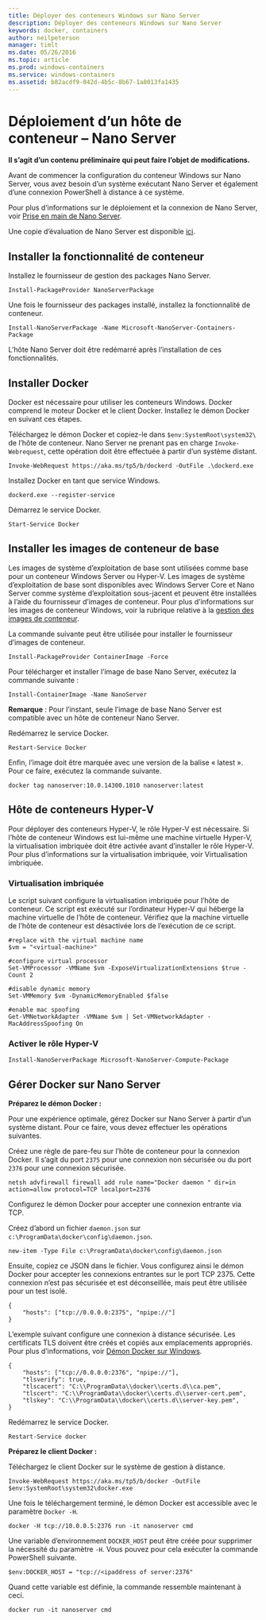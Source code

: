 ```yaml
---
title: Déployer des conteneurs Windows sur Nano Server
description: Déployer des conteneurs Windows sur Nano Server
keywords: docker, containers
author: neilpeterson
manager: timlt
ms.date: 05/26/2016
ms.topic: article
ms.prod: windows-containers
ms.service: windows-containers
ms.assetid: b82acdf9-042d-4b5c-8b67-1a8013fa1435
---
```


# Déploiement d’un hôte de conteneur – Nano Server

**Il s’agit d’un contenu préliminaire qui peut faire l’objet de modifications.** 

Avant de commencer la configuration du conteneur Windows sur Nano Server, vous avez besoin d’un système exécutant Nano Server et également d’une connexion PowerShell à distance à ce système.

Pour plus d’informations sur le déploiement et la connexion de Nano Server, voir [Prise en main de Nano Server]( https://technet.microsoft.com/en-us/library/mt126167.aspx).

Une copie d’évaluation de Nano Server est disponible [ici](https://msdn.microsoft.com/en-us/virtualization/windowscontainers/nano_eula).

## Installer la fonctionnalité de conteneur

Installez le fournisseur de gestion des packages Nano Server.

```none
Install-PackageProvider NanoServerPackage
```

Une fois le fournisseur des packages installé, installez la fonctionnalité de conteneur.

```none
Install-NanoServerPackage -Name Microsoft-NanoServer-Containers-Package
```

L’hôte Nano Server doit être redémarré après l’installation de ces fonctionnalités.

## Installer Docker

Docker est nécessaire pour utiliser les conteneurs Windows. Docker comprend le moteur Docker et le client Docker. Installez le démon Docker en suivant ces étapes.

Téléchargez le démon Docker et copiez-le dans `$env:SystemRoot\system32\` de l’hôte de conteneur. Nano Server ne prenant pas en charge `Invoke-Webrequest`, cette opération doit être effectuée à partir d’un système distant.

```none
Invoke-WebRequest https://aka.ms/tp5/b/dockerd -OutFile .\dockerd.exe
```

Installez Docker en tant que service Windows.

```none
dockerd.exe --register-service
```

Démarrez le service Docker.

```none
Start-Service Docker
```

## Installer les images de conteneur de base

Les images de système d’exploitation de base sont utilisées comme base pour un conteneur Windows Server ou Hyper-V. Les images de système d’exploitation de base sont disponibles avec Windows Server Core et Nano Server comme système d’exploitation sous-jacent et peuvent être installées à l’aide du fournisseur d’images de conteneur. Pour plus d’informations sur les images de conteneur Windows, voir la rubrique relative à la [gestion des images de conteneur](../management/manage_images.md).

La commande suivante peut être utilisée pour installer le fournisseur d’images de conteneur.

```none
Install-PackageProvider ContainerImage -Force
```

Pour télécharger et installer l’image de base Nano Server, exécutez la commande suivante :

```none
Install-ContainerImage -Name NanoServer
```

**Remarque** : Pour l’instant, seule l’image de base Nano Server est compatible avec un hôte de conteneur Nano Server.

Redémarrez le service Docker.

```none
Restart-Service Docker
```

Enfin, l’image doit être marquée avec une version de la balise « latest ». Pour ce faire, exécutez la commande suivante.

```none
docker tag nanoserver:10.0.14300.1010 nanoserver:latest
```

## Hôte de conteneurs Hyper-V

Pour déployer des conteneurs Hyper-V, le rôle Hyper-V est nécessaire. Si l’hôte de conteneur Windows est lui-même une machine virtuelle Hyper-V, la virtualisation imbriquée doit être activée avant d’installer le rôle Hyper-V. Pour plus d’informations sur la virtualisation imbriquée, voir Virtualisation imbriquée.

### Virtualisation imbriquée

Le script suivant configure la virtualisation imbriquée pour l’hôte de conteneur. Ce script est exécuté sur l’ordinateur Hyper-V qui héberge la machine virtuelle de l’hôte de conteneur. Vérifiez que la machine virtuelle de l’hôte de conteneur est désactivée lors de l’exécution de ce script.

```none
#replace with the virtual machine name
$vm = "<virtual-machine>"

#configure virtual processor
Set-VMProcessor -VMName $vm -ExposeVirtualizationExtensions $true -Count 2

#disable dynamic memory
Set-VMMemory $vm -DynamicMemoryEnabled $false

#enable mac spoofing
Get-VMNetworkAdapter -VMName $vm | Set-VMNetworkAdapter -MacAddressSpoofing On
```

### Activer le rôle Hyper-V

```none
Install-NanoServerPackage Microsoft-NanoServer-Compute-Package
```

## Gérer Docker sur Nano Server

**Préparez le démon Docker :**

Pour une expérience optimale, gérez Docker sur Nano Server à partir d’un système distant. Pour ce faire, vous devez effectuer les opérations suivantes.

Créez une règle de pare-feu sur l’hôte de conteneur pour la connexion Docker. Il s’agit du port `2375` pour une connexion non sécurisée ou du port `2376` pour une connexion sécurisée.

```none
netsh advfirewall firewall add rule name="Docker daemon " dir=in action=allow protocol=TCP localport=2376
```

Configurez le démon Docker pour accepter une connexion entrante via TCP.

Créez d’abord un fichier `daemon.json` sur `c:\ProgramData\docker\config\daemon.json`.

```none
new-item -Type File c:\ProgramData\docker\config\daemon.json
```

Ensuite, copiez ce JSON dans le fichier. Vous configurez ainsi le démon Docker pour accepter les connexions entrantes sur le port TCP 2375. Cette connexion n’est pas sécurisée et est déconseillée, mais peut être utilisée pour un test isolé.

```none
{
    "hosts": ["tcp://0.0.0.0:2375", "npipe://"]
}
```

L’exemple suivant configure une connexion à distance sécurisée. Les certificats TLS doivent être créés et copiés aux emplacements appropriés. Pour plus d’informations, voir [Démon Docker sur Windows](./docker_windows.md).

```none
{
    "hosts": ["tcp://0.0.0.0:2376", "npipe://"],
    "tlsverify": true,
    "tlscacert": "C:\\ProgramData\\docker\\certs.d\\ca.pem",
    "tlscert": "C:\\ProgramData\\docker\\certs.d\\server-cert.pem",
    "tlskey": "C:\\ProgramData\\docker\\certs.d\\server-key.pem",
}
```

Redémarrez le service Docker.

```none
Restart-Service docker
```

**Préparez le client Docker :**

Téléchargez le client Docker sur le système de gestion à distance.

```none
Invoke-WebRequest https://aka.ms/tp5/b/docker -OutFile $env:SystemRoot\system32\docker.exe
```

Une fois le téléchargement terminé, le démon Docker est accessible avec le paramètre `Docker -H`.

```none
docker -H tcp://10.0.0.5:2376 run -it nanoserver cmd
```

Une variable d’environnement `DOCKER_HOST` peut être créée pour supprimer la nécessité du paramètre `-H`. Vous pouvez pour cela exécuter la commande PowerShell suivante.

```none
$env:DOCKER_HOST = "tcp://<ipaddress of server:2376"
```

Quand cette variable est définie, la commande ressemble maintenant à ceci.

```none
docker run -it nanoserver cmd
```

<!--HONumber=May16_HO5-->


